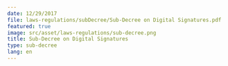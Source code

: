 ```yaml
---
date: 12/29/2017
file: laws-regulations/subDecree/Sub-Decree on Digital Signatures.pdf
featured: true
image: src/asset/laws-regulations/sub-decree.png
title: Sub-Decree on Digital Signatures
type: sub-decree
lang: en
---
```

